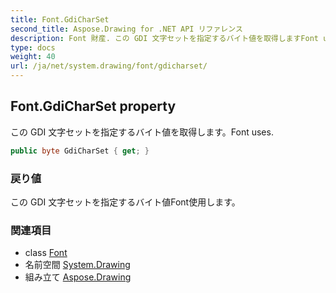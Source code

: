 ```yaml
---
title: Font.GdiCharSet
second_title: Aspose.Drawing for .NET API リファレンス
description: Font 財産. この GDI 文字セットを指定するバイト値を取得しますFont uses.
type: docs
weight: 40
url: /ja/net/system.drawing/font/gdicharset/
---
```

## Font.GdiCharSet property

この GDI 文字セットを指定するバイト値を取得します。Font uses.

```csharp
public byte GdiCharSet { get; }
```

### 戻り値

この GDI 文字セットを指定するバイト値Font使用します。

### 関連項目

* class [Font](../)
* 名前空間 [System.Drawing](../../font/)
* 組み立て [Aspose.Drawing](../../../)


